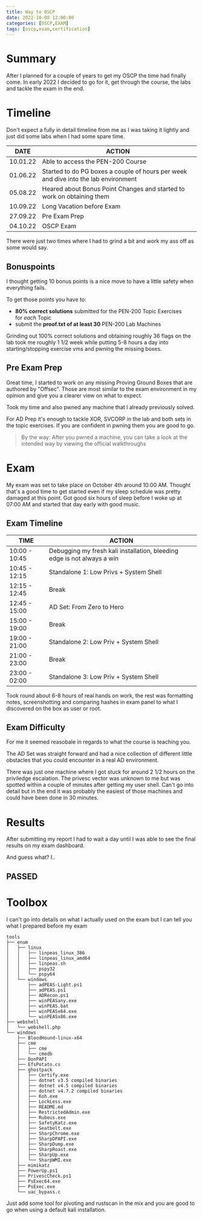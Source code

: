 ```yaml
---
title: Way to OSCP 
date: 2022-10-08 12:00:00
categories: [OSCP,EXAM]
tags: [oscp,exam,certification]
---
```


# Summary 

After I planned for a couple of years to get my OSCP the time had finally come.
In early 2022 I decided to go for it, get through the course, the labs and tackle the exam in the end.

# Timeline

Don't expect a fully in detail timeline from me as I was taking it lightly and just did some labs when I had some spare time.

| DATE     | ACTION                                                                              |
| -------- | ----------------------------------------------------------------------------------- |
| 10.01.22 | Able to access the PEN-200 Course                                                   |
| 01.06.22 | Started to do PG boxes a couple of hours per week and dive into the lab environment |
| 05.08.22 | Heared about Bonus Point Changes and started to work on obtaining them              |
| 10.09.22 | Long Vacation before Exam                                                           |
| 27.09.22 | Pre Exam Prep                                                                       |
| 04.10.22 | OSCP Exam                                                                           |

There were just two times where I had to grind a bit and work my ass off as some would say.

## Bonuspoints

I thought getting 10 bonus points is a nice move to have a little safety when everything fails.

To get those points you have to:
* **80% correct solutions** submitted for the PEN-200 Topic Exercises for _each_ Topic
* submit the **proof.txt of at least 30** PEN-200 Lab Machines

Grinding out 100% correct solutions and obtaining roughly 36 flags on the lab took me roughly 1 1/2 week while putting 5-8 hours a day into starting/stopping exercise vms and pwning the missing boxes.

## Pre Exam Prep

Great time, I started to work on any missing Proving Ground Boxes that are authored by "Offsec". Those are most similar to the exam environment in my opinion and give you a clearer view on what to expect. 

Took my time and also pwned any machine that I already previously solved.

For AD Prep it's enough to tackle XOR, SVCORP in the lab and both sets in the topic exercises. If you are confident in pwning them you are good to go.

> By the way: After you pwned a machine, you can take a look at the intended way by viewing the official walkthroughs

# Exam

My exam was set to take place on October 4th around 10:00 AM. Thought that's a good time to get started even if my sleep schedule was pretty damaged at this point. Got good six hours of sleep before I woke up at 07:00 AM and started that day early with good music.

## Exam Timeline

| TIME          | ACTION                                                                  |
| ------------- | ----------------------------------------------------------------------- |
| 10:00 - 10:45 | Debugging my fresh kali installation, bleeding edge is not always a win |
| 10:45 - 12:15 | Standalone 1: Low Privs + System Shell                                  |
| 12:15 - 12:45 | Break                                                                   |
| 12:45 - 15:00 | AD Set: From Zero to Hero                                               |
| 15:00 - 19:00 | Break                                                                   |
| 19:00 - 21:00 | Standalone 2: Low Priv + System Shell                                   |
| 21:00 - 23:00 | Break                                                                   |
| 23:00 - 02:00 | Standalone 3: Low Priv + System Shell                                    |

Took round about 6-8 hours of real hands on work, the rest was formatting notes, screenshotting and comparing hashes in exam panel to what I discovered on the box as user or root.

## Exam Difficulty

For me it seemed reasobale in regards to what the course is teaching you.

The AD Set was straight forward and had a nice collection of different little obstacles that you could encounter in a real AD environment.

There was just one machine where I got stuck for around 2 1/2 hours on the priviledge escalation. The privesc vector was unknown to me but was spotted within a couple of minutes after getting my user shell. Can't go into detail but in the end it was probably the easiest of those machines and could have been done in 30 minutes.

# Results

After submitting my report I had to wait a day until I was able to see the final results on my exam dashboard.

And guess what? I..
## PASSED 

# Toolbox

I can't go into details on what I actually used on the exam but I can tell you what I prepared before my exam

```
tools
├── enum
│   ├── linux
│   │   ├── linpeas_linux_386
│   │   ├── linpeas_linux_amd64
│   │   ├── linpeas.sh
│   │   ├── pspy32
│   │   └── pspy64
│   └── windows
│       ├── adPEAS-Light.ps1
│       ├── adPEAS.ps1
│       ├── ADRecon.ps1
│       ├── winPEASany.exe
│       ├── winPEAS.bat
│       ├── winPEASx64.exe
│       └── winPEASx86.exe
├── webshell
│   └── webshell.php
└── windows
    ├── BloodHound-linux-x64
    ├── cme
    │   ├── cme
    │   └── cmedb
    ├── DonPAPI
    ├── EfsPotato.cs
    ├── ghostpack
    │   ├── Certify.exe
    │   ├── dotnet v3.5 compiled binaries
    │   ├── dotnet v4.5 compiled binaries
    │   ├── dotnet v4.7.2 compiled binaries
    │   ├── Koh.exe
    │   ├── LockLess.exe
    │   ├── README.md
    │   ├── RestrictedAdmin.exe
    │   ├── Rubeus.exe
    │   ├── SafetyKatz.exe
    │   ├── Seatbelt.exe
    │   ├── SharpChrome.exe
    │   ├── SharpDPAPI.exe
    │   ├── SharpDump.exe
    │   ├── SharpRoast.exe
    │   ├── SharpUp.exe
    │   └── SharpWMI.exe
    ├── mimikatz
    ├── PowerUp.ps1
    ├── PrivescCheck.ps1
    ├── PsExec64.exe
    ├── PsExec.exe
    └── uac_bypass.c
```

Just add some tool for pivoting and rustscan in the mix and you are good to go when using a default kali installation.